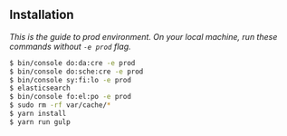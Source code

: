 Installation
------------

*This is the guide to prod environment. On your local machine, run these commands without `-e prod` flag.*

```bash
$ bin/console do:da:cre -e prod
$ bin/console do:sche:cre -e prod
$ bin/console sy:fi:lo -e prod
$ elasticsearch
$ bin/console fo:el:po -e prod
$ sudo rm -rf var/cache/*
$ yarn install
$ yarn run gulp
```
